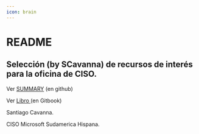 ```yaml
---
icon: brain
---
```


# README

## Selección (by SCavanna) de recursos de interés para la oficina de CISO.

Ver [SUMMARY](SUMMARY.md) (en github)

Ver [Libro ](https://ar-scavanna.gitbook.io/)(en Gitbook)



Santiago Cavanna.

CISO Microsoft Sudamerica Hispana.
